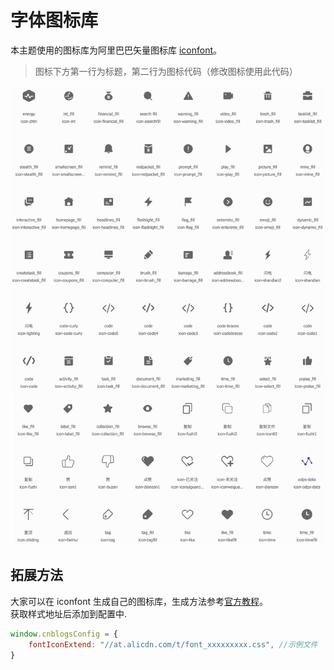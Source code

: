 # 字体图标库

本主题使用的图标库为阿里巴巴矢量图标库 [iconfont](https://www.iconfont.cn/)。

> 图标下方第一行为标题，第二行为图标代码（修改图标使用此代码）

![icon_list](../../Images/icon_list.png)

## 拓展方法
大家可以在 iconfont 生成自己的图标库，生成方法参考[官方教程](https://www.iconfont.cn/help/detail?spm=a313x.7781069.1998910419.13&helptype=about)。
<br>获取样式地址后添加到配置中.

```javascript
window.cnblogsConfig = {
    fontIconExtend: "//at.alicdn.com/t/font_xxxxxxxxx.css", //示例文件
}
```